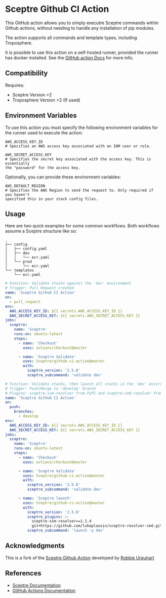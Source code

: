 # Sceptre Github CI Action

This GitHub action allows you to simply executre Sceptre commands within Github
actions, without needing to handle any installation of pip modules.

The action supports all commands and template types, including Troposphere.

It is possible to use this action on a self-hosted runner, provided the runner
has docker installed. See the
[GitHub action Docs](<https://help.github.com/en/actions/hosting-your-own-runners/about-self-hosted-runners#requirements-for-self-hosted-runner-machines>)
for more info.

## Compatibility

Requires:

- Sceptre Version >2
- Troposphere Version >2 (If used)

## Environment Variables

To use this action you must specify the following environment variables for
the runner used to execute the action:

```none
AWS_ACCESS_KEY_ID
# Specifies an AWS access key associated with an IAM user or role.

AWS_SECRET_ACCESS_KEY
# Specifies the secret key associated with the access key. This is essentially
the "password" for the access key.
```

Optionally, you can provide these environment variables:

```none
AWS_DEFAULT_REGION
# Specifies the AWS Region to send the request to. Only required if you haven't
specified this in your stack config files.
```

## Usage

Here are two quick examples for some common workflows. Both workflows assume a
Sceptre structure like so:
```none
.
├── config
│   ├── config.yaml
│   ├── dev
│   │   └── ecr.yaml
│   └── prod
│       └── ecr.yaml
└── templates
    └── ecr.yaml
```

```yaml
# Function: Validate stacks against the 'dev' environment
# Trigger: Pull Request created
name: 'Sceptre Github CI Action'
on:
  - pull_request
env:
  AWS_ACCESS_KEY_ID: ${{ secrets.AWS_ACCESS_KEY_ID }}
  AWS_SECRET_ACCESS_KEY: ${{ secrets.AWS_SECRET_ACCESS_KEY }}
jobs:
  sceptre:
    name: 'Sceptre'
    runs-on: ubuntu-latest
    steps:
      - name: 'Checkout'
        uses: actions/checkout@master

      - name: 'Sceptre Validate'
        uses: Sceptre/github-ci-action@master
        with:
          sceptre_version: '2.5.0'
          sceptre_subcommand: 'validate dev'
```

```yaml
# Function: Validate stacks, then launch all stacks in the 'dev' environment
# Trigger: Push/Merge to 'develop' branch
# Plugins: sceptre-ssm-resolver from PyPI and sceptre-cmd-resolver from GitHub
name: 'Sceptre Github CI Action'
on:
  push:
    branches:
      - develop
env:
  AWS_ACCESS_KEY_ID: ${{ secrets.AWS_ACCESS_KEY_ID }}
  AWS_SECRET_ACCESS_KEY: ${{ secrets.AWS_SECRET_ACCESS_KEY }}
jobs:
  sceptre:
    name: 'Sceptre'
    runs-on: ubuntu-latest
    steps:
      - name: 'Checkout'
        uses: actions/checkout@master

      - name: 'Sceptre Validate'
        uses: Sceptre/github-ci-action@master
        with:
          sceptre_version: '2.5.0'
          sceptre_subcommand: 'validate dev'

      - name: 'Sceptre launch'
        uses: Sceptre/github-ci-action@master
        with:
          sceptre_version: '2.5.0'
          sceptre_plugins: >-
            sceptre-ssm-resolver==1.1.4
            git+https://github.com/lukeplausin/sceptre-resolver-cmd.git@master
          sceptre_subcommand: 'launch -y dev'
```

## Acknowledgments

This is a fork of the [Sceptre Github Action](https://github.com/Rurquhart/sceptre-action)
developed by [Robbie Urquhart](https://github.com/Rurquhart)

## References

- [Sceptre Documentation](<https://sceptre.cloudreach.com/2.5.0/>)
- [GitHub Actions Documentation](<https://help.github.com/en/actions>)
